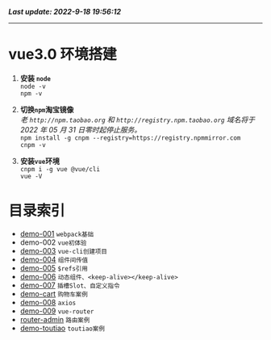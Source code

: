**_Last update: 2022-9-18 19:56:12_**

---

# vue3.0 环境搭建

1.  **安装 `node`**  
    `node -v`  
    `npm -v`

2.  **切换`npm`淘宝镜像**  
    _老 `http://npm.taobao.org` 和 `http://registry.npm.taobao.org` 域名将于 2022 年 05 月 31 日零时起停止服务。_  
    `npm install -g cnpm --registry=https://registry.npmmirror.com`  
    `cnpm -v`

3.  **安装`vue`环境**  
    `cnpm i -g vue @vue/cli`  
    `vue -V`

# 目录索引

-   [demo-001](https://github.com/Laputa1729/vue-demo/tree/main/demo-001) `webpack基础`
-   demo-002 `vue初体验`
-   [demo-003](https://github.com/Laputa1729/vue-demo/tree/main/demo-003) `vue-cli创建项目`
-   [demo-004](https://github.com/Laputa1729/vue-demo/tree/main/demo-004) `组件间传值`
-   [demo-005](https://github.com/Laputa1729/vue-demo/tree/main/demo-005) `$refs引用`
-   [demo-006](https://github.com/Laputa1729/vue-demo/tree/main/demo-006) `动态组件、<keep-alive></keep-alive>`
-   [demo-007](https://github.com/Laputa1729/vue-demo/tree/main/demo-007) `插槽Slot、自定义指令`
-   [demo-cart](https://github.com/Laputa1729/vue-demo/tree/main/demo-cart) `购物车案例`
-   [demo-008](https://github.com/Laputa1729/vue-demo/tree/main/demo-008) `axios`
-   [demo-009](https://github.com/Laputa1729/vue-demo/tree/main/demo-009) `vue-router`
-   [router-admin](https://github.com/Laputa1729/vue-demo/tree/main/router-admin) `路由案例`
-   [demo-toutiao](https://github.com/Laputa1729/vue-demo/tree/main/demo-toutiao) `toutiao案例`
